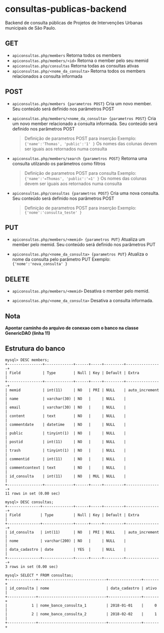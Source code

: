 # consultas-publicas-backend
Backend de consulta públicas de Projetos de Intervenções Urbanas municipais de São Paulo.

## GET
* `apiconsultas.php/members`
Retorna todos os members
* `apiconsultas.php/members/<id>`
Retorna o member pelo seu memid
* `apiconsultas.php/consultas`
Retorna todas as consultas ativas
* `apiconsultas.php/<nome_da_consulta>`
Retorna todos os members relacionados a consulta informada


## POST
* `apiconsultas.php/members {parametros POST}`
Cria um novo member. Seu conteúdo será definido nos parâmetros POST
* `apiconsultas.php/members/<nome_da_consulta> {parametros POST}`
Cria um novo member relacionado a consulta informada. Seu conteúdo será definido nos parâmetros POST
  > Definição de parametros POST para inserção
Exemplo: `{'name':'Thomas', 'public':'1' }`
Os nomes das colunas devem ser iguais aos retornados numa consulta

* `apiconsultas.php/members/search {parametros POST}`
 Retorna uma consulta utilzando os parâmetros como filtros
  > Definição de parametros POST para consulta
Exemplo: `{'name':'=Thomas', 'public':'=1' }`
Os nomes das colunas devem ser iguais aos retornados numa consulta

* `apiconsultas.php/consultas {parametros POST}`
Cria uma nova consulta. Seu conteúdo será definido nos parâmetros POST
  > Definição de parametros POST para inserção
  Exemplo: `{'nome':'consulta_teste' }`


## PUT
* `apiconsultas.php/members/<memid> {parametros PUT}`
Atualiza um member pelo memid. Seu conteúdo será definido nos parâmetros PUT

* `apiconsultas.php/<nome_da_consulta> {parametros PUT}`
Atualiza o nome da consulta pelo parâmetro PUT
  Exemplo: `{'nome':'nova_consulta' }`


## DELETE
* `apiconsultas.php/members/<memid>`
Desativa o member pelo memid.

* `apiconsultas.php/<nome_da_consulta>`
Desativa a consulta informada.

## Nota
**Apontar caminho do arquivo de conexao com o banco na classe GenericDAO (linha 11)**

## Estrutura do banco

````mysql
mysql> DESC members;
+----------------+-------------+------+-----+---------+----------------+
| Field          | Type        | Null | Key | Default | Extra          |
+----------------+-------------+------+-----+---------+----------------+
| memid          | int(11)     | NO   | PRI | NULL    | auto_increment |
| name           | varchar(30) | NO   |     | NULL    |                |
| email          | varchar(30) | NO   |     | NULL    |                |
| content        | text        | NO   |     | NULL    |                |
| commentdate    | datetime    | NO   |     | NULL    |                |
| public         | tinyint(1)  | NO   |     | NULL    |                |
| postid         | int(11)     | NO   |     | NULL    |                |
| trash          | tinyint(1)  | NO   |     | NULL    |                |
| commentid      | int(11)     | NO   |     | NULL    |                |
| commentcontext | text        | NO   |     | NULL    |                |
| id_consulta    | int(11)     | NO   | MUL | NULL    |                |
+----------------+-------------+------+-----+---------+----------------+
11 rows in set (0.00 sec)

mysql> DESC consultas;
+---------------+--------------+------+-----+---------+----------------+
| Field         | Type         | Null | Key | Default | Extra          |
+---------------+--------------+------+-----+---------+----------------+
| id_consulta   | int(11)      | NO   | PRI | NULL    | auto_increment |
| nome          | varchar(200) | NO   |     | NULL    |                |
| data_cadastro | date         | YES  |     | NULL    |                |
+---------------+--------------+------+-----+---------+----------------+
3 rows in set (0.00 sec)

mysql> SELECT * FROM consultas;
+-------------+-------------------------------+---------------+-------+
| id_consulta | nome                          | data_cadastro | ativo |
+-------------+-------------------------------+---------------+-------+
|           1 | nome_banco_consulta_1         | 2018-01-01    |     0 |
|           2 | nome_banco_consulta_2         | 2018-02-02    |     1 |
+-------------+-------------------------------+---------------+-------+

````

